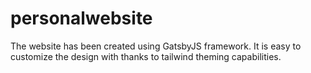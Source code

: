 # personalwebsite

The website has been created using GatsbyJS framework. It is easy to customize the design with thanks to tailwind theming capabilities.
